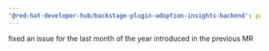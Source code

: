```yaml
---
'@red-hat-developer-hub/backstage-plugin-adoption-insights-backend': patch
---
```


fixed an issue for the last month of the year introduced in the previous MR
